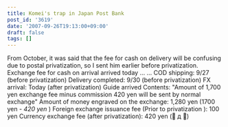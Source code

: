 ```yaml
---
title: Komei's trap in Japan Post Bank
post_id: '3619'
date: '2007-09-26T19:13:00+09:00'
draft: false
tags: []
---
```


From October, it was said that the fee for cash on delivery will be confusing due to postal privatization, so I sent him earlier before privatization. Exchange fee for cash on arrival arrived today ... ... COD shipping: 9/27 (before privatization) Delivery completed: 9/30 (before privatization) FX arrival: Today (after privatization) Guide arrived Contents: "Amount of 1,700 yen exchange fee minus commission 420 yen will be sent by normal exchange" Amount of money engraved on the exchange: 1,280 yen (1700 yen - _420 yen_ ) Foreign exchange issuance fee (Prior to privatization ): 100 yen Currency exchange fee (after privatization): 420 yen (゚ д ゚)